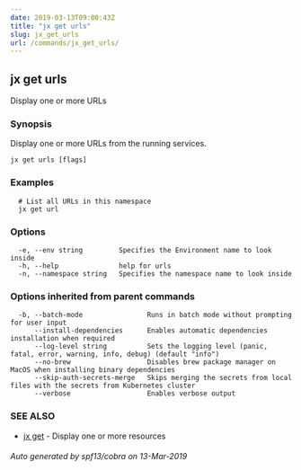 ```yaml
---
date: 2019-03-13T09:00:43Z
title: "jx get urls"
slug: jx_get_urls
url: /commands/jx_get_urls/
---
```

## jx get urls

Display one or more URLs

### Synopsis

Display one or more URLs from the running services.

```
jx get urls [flags]
```

### Examples

```
  # List all URLs in this namespace
  jx get url
```

### Options

```
  -e, --env string         Specifies the Environment name to look inside
  -h, --help               help for urls
  -n, --namespace string   Specifies the namespace name to look inside
```

### Options inherited from parent commands

```
  -b, --batch-mode                Runs in batch mode without prompting for user input
      --install-dependencies      Enables automatic dependencies installation when required
      --log-level string          Sets the logging level (panic, fatal, error, warning, info, debug) (default "info")
      --no-brew                   Disables brew package manager on MacOS when installing binary dependencies
      --skip-auth-secrets-merge   Skips merging the secrets from local files with the secrets from Kubernetes cluster
      --verbose                   Enables verbose output
```

### SEE ALSO

* [jx get](/commands/jx_get/)	 - Display one or more resources

###### Auto generated by spf13/cobra on 13-Mar-2019

